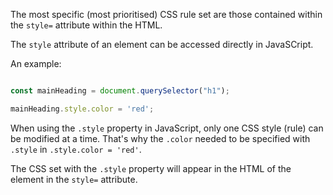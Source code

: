 The most specific (most prioritised) CSS rule set are those contained within the `style=` attribute within the HTML.

The `style` attribute of an element can be accessed directly in JavaSCript.

An example:

```js

const mainHeading = document.querySelector("h1");

mainHeading.style.color = 'red';
```


When using the `.style` property in JavaScript, only one CSS style (rule) can be modified at a time. That's why the `.color` needed to be specified with `.style` in `.style.color = 'red'`.

The CSS set with the `.style` property will appear in the HTML of the element in the `style=` attribute.